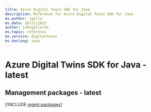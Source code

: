```yaml
---
title: Azure Digital Twins SDK for Java
description: Reference for Azure Digital Twins SDK for Java
ms.author: jgalla
ms.data: 10/21/2022
author: johngallardo
ms.topic: reference
ms.service: digitaltwins
ms.devlang: java
---
```

# Azure Digital Twins SDK for Java - latest

## Management packages - latest
[!INCLUDE [mgmt-packages](digital-twins-mgmt-index.md)]